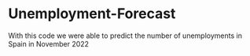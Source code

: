 # Unemployment-Forecast
With this code we were able to predict the number of unemployments in Spain in November 2022

